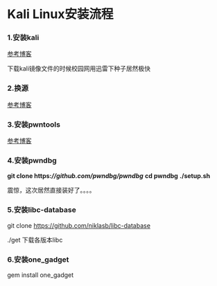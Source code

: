 # Kali Linux安装流程

### 1.安装kali

[参考博客](https://blog.csdn.net/qq_40950957/article/details/80468030)

下载kali镜像文件的时候校园网用迅雷下种子居然极快

### 2.换源

[参考博客](https://www.jianshu.com/p/34b143bfbf4b)

### 3.安装pwntools

[参考博客](https://blog.csdn.net/eira_h/article/details/80982959)

### 4.安装pwndbg

**git clone https:*//github.com/pwndbg/pwndbg***
	**cd pwndbg**
	**./setup.sh**

震惊，这次居然直接装好了。。。。

### 5.安装libc-database

git clone https://github.com/niklasb/libc-database

./get 下载各版本libc

### 6.安装one_gadget

gem install one_gadget


